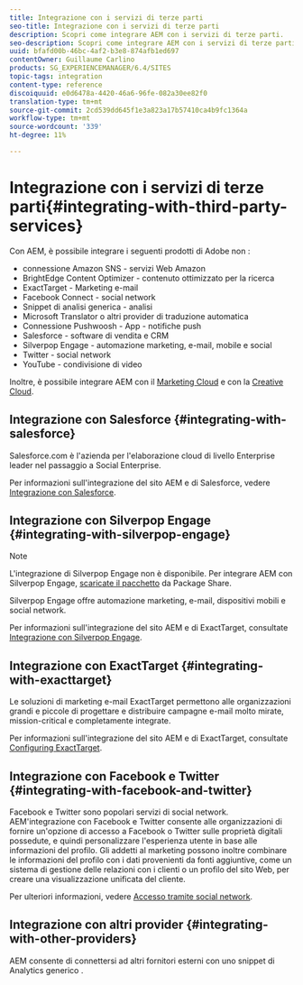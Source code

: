 ```yaml
---
title: Integrazione con i servizi di terze parti
seo-title: Integrazione con i servizi di terze parti
description: Scopri come integrare AEM con i servizi di terze parti.
seo-description: Scopri come integrare AEM con i servizi di terze parti.
uuid: bfafd00b-46bc-4af2-b3e8-874afb1ed697
contentOwner: Guillaume Carlino
products: SG_EXPERIENCEMANAGER/6.4/SITES
topic-tags: integration
content-type: reference
discoiquuid: e0d6478a-4420-46a6-96fe-082a30ee82f0
translation-type: tm+mt
source-git-commit: 2cd539dd645f1e3a823a17b57410ca4b9fc1364a
workflow-type: tm+mt
source-wordcount: '339'
ht-degree: 11%

---
```



# Integrazione con i servizi di terze parti{#integrating-with-third-party-services}

Con AEM, è possibile integrare i seguenti prodotti di Adobe non :

*  connessione Amazon SNS -  servizi Web Amazon
* BrightEdge Content Optimizer - contenuto ottimizzato per la ricerca
* ExactTarget - Marketing e-mail
* Facebook Connect - social network
* Snippet di analisi generica - analisi
* Microsoft Translator o altri provider di traduzione automatica
* Connessione Pushwoosh - App - notifiche push
* Salesforce - software di vendita e CRM
* Silverpop Engage - automazione marketing, e-mail, mobile e social
* Twitter - social network
* YouTube - condivisione di video

Inoltre, è possibile integrare AEM con il [Marketing Cloud](/help/sites-administering/marketing-cloud.md) e con la [Creative Cloud](/help/assets/aem-cc-integration-best-practices.md).

## Integrazione con Salesforce {#integrating-with-salesforce}

Salesforce.com è l&#39;azienda per l&#39;elaborazione cloud di livello Enterprise leader nel passaggio a Social Enterprise.

Per informazioni sull&#39;integrazione del sito AEM e di Salesforce, vedere [Integrazione con Salesforce](/help/sites-administering/salesforce.md).

## Integrazione con Silverpop Engage {#integrating-with-silverpop-engage}

>[!NOTE]
>
>L&#39;integrazione di Silverpop Engage non è disponibile. Per integrare AEM con Silverpop Engage, [scaricate il pacchetto](https://www.adobeaemcloud.com/content/marketplace/marketplaceProxy.html?packagePath=/content/companies/public/adobe/packages/aem620/product/cq-mcm-integrations-silverpop-content) da Package Share.

Silverpop Engage offre automazione marketing, e-mail, dispositivi mobili e social network.

Per informazioni sull&#39;integrazione del sito AEM e di ExactTarget, consultate [Integrazione con Silverpop Engage](/help/sites-administering/silverpop.md).

## Integrazione con ExactTarget {#integrating-with-exacttarget}

Le soluzioni di marketing e-mail ExactTarget permettono alle organizzazioni grandi e piccole di progettare e distribuire campagne e-mail molto mirate, mission-critical e completamente integrate.

Per informazioni sull&#39;integrazione del sito AEM e di ExactTarget, consultate [Configuring ExactTarget](/help/sites-administering/exacttarget.md).

## Integrazione con Facebook e Twitter {#integrating-with-facebook-and-twitter}

Facebook e Twitter sono popolari servizi di social network. AEM&#39;integrazione con Facebook e Twitter consente alle organizzazioni di fornire un&#39;opzione di accesso a Facebook o Twitter sulle proprietà digitali possedute, e quindi personalizzare l&#39;esperienza utente in base alle informazioni del profilo. Gli addetti al marketing possono inoltre combinare le informazioni del profilo con i dati provenienti da fonti aggiuntive, come un sistema di gestione delle relazioni con i clienti o un profilo del sito Web, per creare una visualizzazione unificata del cliente.

Per ulteriori informazioni, vedere [Accesso tramite social network](/help/communities/social-login.md).

## Integrazione con altri provider {#integrating-with-other-providers}

AEM consente di connettersi ad altri fornitori esterni con uno snippet di Analytics generico [](/help/sites-administering/external-providers.md).
